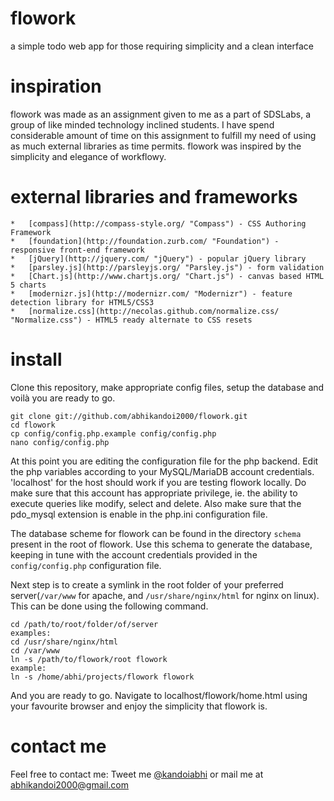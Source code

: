 flowork
==========

a simple todo web app for those requiring simplicity and a clean interface

inspiration
==========

flowork was made as an assignment given to me as a part of SDSLabs, a group of like minded technology inclined students. I have spend considerable amount of time on this assignment to fulfill my need of using as much external libraries as time permits.
flowork was inspired by the simplicity and elegance of workflowy.

external libraries and frameworks
==========

    *   [compass](http://compass-style.org/ "Compass") - CSS Authoring Framework
    *   [foundation](http://foundation.zurb.com/ "Foundation") - responsive front-end framework
    *   [jQuery](http://jquery.com/ "jQuery") - popular jQuery library
    *   [parsley.js](http://parsleyjs.org/ "Parsley.js") - form validation
    *   [Chart.js](http://www.chartjs.org/ "Chart.js") - canvas based HTML 5 charts
    *   [modernizr.js](http://modernizr.com/ "Modernizr") - feature detection library for HTML5/CSS3
    *   [normalize.css](http://necolas.github.com/normalize.css/ "Normalize.css") - HTML5 ready alternate to CSS resets

install
==========

Clone this repository, make appropriate config files, setup the database and voilà you are ready to go.

    git clone git://github.com/abhikandoi2000/flowork.git
    cd flowork
    cp config/config.php.example config/config.php
    nano config/config.php

At this point you are editing the configuration file for the php backend. Edit the php variables according to your MySQL/MariaDB account credentials.
'localhost' for the host should work if you are testing flowork locally. Do make sure that this account has appropriate privilege, ie. the ability to execute queries like modify, select and delete. Also make sure that the pdo_mysql extension is enable in the php.ini configuration file.

The database scheme for flowork can be found in the directory `schema` present in the root of flowork. Use this schema to generate the database, keeping in tune with the account credentials provided in the `config/config.php` configuration file.

Next step is to create a symlink in the root folder of your preferred server(`/var/www` for apache, and `/usr/share/nginx/html` for nginx on linux). This can be done using the following command.

    cd /path/to/root/folder/of/server
    examples:
    cd /usr/share/nginx/html
    cd /var/www
    ln -s /path/to/flowork/root flowork
    example:
    ln -s /home/abhi/projects/flowork flowork

And you are ready to go. Navigate to localhost/flowork/home.html using your favourite browser and enjoy the simplicity that flowork is.

contact me
==========

Feel free to contact me: Tweet me [@kandoiabhi](//twitter.com/kandoiabhi "Tweet @kandoiabhi") or mail me at abhikandoi2000@gmail.com

